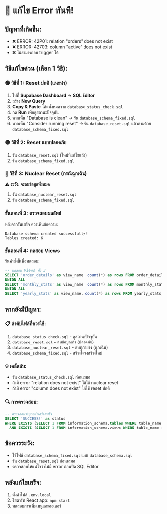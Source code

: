 # 🚨 แก้ไข Error ทันที!

## ปัญหาที่เกิดขึ้น:
- ❌ ERROR: 42P01: relation "orders" does not exist
- ❌ ERROR: 42703: column "active" does not exist
- ❌ ไม่สามารถลบ trigger ได้

## วิธีแก้ไขด่วน (เลือก 1 วิธี):

### 🟢 วิธีที่ 1: Reset ปกติ (แนะนำ)
1. ไปที่ **Supabase Dashboard** → **SQL Editor**
2. สร้าง **New Query**
3. **Copy & Paste** โค้ดทั้งหมดจาก `database_status_check.sql`
4. กด **Run** เพื่อดูสถานะปัจจุบัน
5. หากเห็น "Database is clean" → รัน `database_schema_fixed.sql`
6. หากเห็น "Consider running reset" → รัน `database_reset.sql` แล้วตามด้วย `database_schema_fixed.sql`

### 🟡 วิธีที่ 2: Reset แบบปลอดภัย
1. รัน `database_reset.sql` (ใหม่ที่แก้ไขแล้ว)
2. รัน `database_schema_fixed.sql`

### 🔴 วิธีที่ 3: Nuclear Reset (กรณีฉุกเฉิน)
**⚠️ ระวัง: จะลบข้อมูลทั้งหมด**
1. รัน `database_nuclear_reset.sql`
2. รัน `database_schema_fixed.sql`

### ขั้นตอนที่ 3: ตรวจสอบผลลัพธ์
หลังจากรันเสร็จ ควรเห็นข้อความ:
```
Database schema created successfully!
Tables created: 6
```

### ขั้นตอนที่ 4: ทดสอบ Views
รันคำสั่งนี้เพื่อทดสอบ:
```sql
-- ทดสอบ Views ทั้ง 3
SELECT 'order_details' as view_name, count(*) as rows FROM order_details
UNION ALL
SELECT 'monthly_stats' as view_name, count(*) as rows FROM monthly_stats  
UNION ALL
SELECT 'yearly_stats' as view_name, count(*) as rows FROM yearly_stats;
```

## หากยังมีปัญหา:

### 📋 ลำดับไฟล์ที่ควรใช้:
1. `database_status_check.sql` - ดูสถานะปัจจุบัน
2. `database_reset.sql` - ลบข้อมูลเก่า (ปลอดภัย)
3. `database_nuclear_reset.sql` - ลบทุกอย่าง (ฉุกเฉิน)
4. `database_schema_fixed.sql` - สร้างโครงสร้างใหม่

### 💡 เคล็ดลับ:
- รัน `database_status_check.sql` ก่อนเสมอ
- ถ้ามี error "relation does not exist" ให้ใช้ nuclear reset
- ถ้ามี error "column does not exist" ให้ใช้ reset ปกติ

### 🔍 การตรวจสอบ:
```sql
-- ตรวจสอบว่าทุกอย่างสร้างเสร็จ
SELECT 'SUCCESS!' as status 
WHERE EXISTS (SELECT 1 FROM information_schema.tables WHERE table_name = 'orders')
  AND EXISTS (SELECT 1 FROM information_schema.views WHERE table_name = 'yearly_stats');
```

## ข้อควรระวัง:
- ใช้ไฟล์ `database_schema_fixed.sql` แทน `database_schema.sql`
- รัน `database_reset.sql` ก่อนเสมอ
- ตรวจสอบให้แน่ใจว่าไม่มี error ก่อนปิด SQL Editor

## หลังแก้ไขเสร็จ:
1. ตั้งค่าไฟล์ `.env.local`
2. รีสตาร์ท React app: `npm start`
3. ทดสอบการเพิ่มเมนูและออเดอร์
